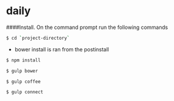# daily


####Install. On the command prompt run the following commands

```sh
$ cd `project-directory`
```
- bower install is ran from the postinstall
```sh
$ npm install 
```
```sh
$ gulp bower
```
```sh
$ gulp coffee
```
```sh
$ gulp connect
```

